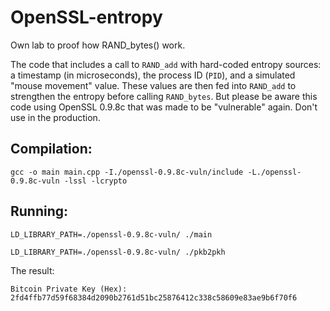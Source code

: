 # OpenSSL-entropy

Own lab to proof how RAND_bytes() work.

The code that includes a call to `RAND_add` with hard-coded entropy sources: a timestamp (in microseconds), the process ID (`PID`), and a simulated "mouse movement" value. These values are then fed into `RAND_add` to strengthen the entropy before calling `RAND_bytes`. 
But please be aware this code using OpenSSL 0.9.8c that was made to be "vulnerable" again. Don't use in the production.

## Compilation:
    
    gcc -o main main.cpp -I./openssl-0.9.8c-vuln/include -L./openssl-0.9.8c-vuln -lssl -lcrypto

## Running:
    
    LD_LIBRARY_PATH=./openssl-0.9.8c-vuln/ ./main

    LD_LIBRARY_PATH=./openssl-0.9.8c-vuln/ ./pkb2pkh

The result:
```shell
Bitcoin Private Key (Hex): 2fd4ffb77d59f68384d2090b2761d51bc25876412c338c58609e83ae9b6f70f6
```